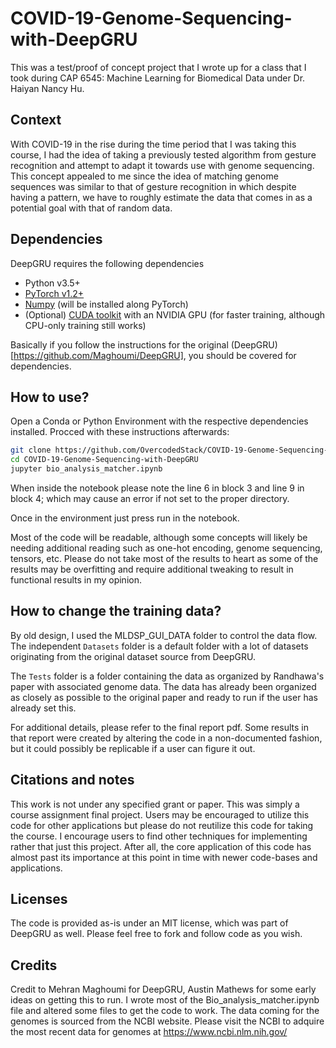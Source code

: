 # COVID-19-Genome-Sequencing-with-DeepGRU
This was a test/proof of concept project that I wrote up for a class that I took during CAP 6545: Machine Learning for Biomedical Data under Dr. Haiyan Nancy Hu. 


## Context 

With COVID-19 in the rise during the time period that I was taking this course, I had the idea of taking a previously tested algorithm from gesture recognition and attempt to adapt it towards use with genome sequencing. This concept appealed to me since the idea of matching genome sequences was similar to that of gesture recognition in which despite having a pattern, we have to roughly estimate the data that comes in as a potential goal with that of random data. 

## Dependencies

DeepGRU requires the following dependencies

- Python v3.5+
- [PyTorch v1.2+](https://pytorch.org/)
- [Numpy](https://numpy.org/) (will be installed along PyTorch)
- (Optional) [CUDA toolkit](https://developer.nvidia.com/cuda-toolkit) with an NVIDIA GPU (for faster training, although CPU-only training still works)

Basically if you follow the instructions for the original (DeepGRU)[https://github.com/Maghoumi/DeepGRU], you should be covered for dependencies. 

## How to use?

Open a Conda or Python Environment with the respective dependencies installed. Procced with these instructions afterwards: 

```bash
git clone https://github.com/OvercodedStack/COVID-19-Genome-Sequencing-with-DeepGRU 
cd COVID-19-Genome-Sequencing-with-DeepGRU
jupyter bio_analysis_matcher.ipynb
```
When inside the notebook please note the line 6 in block 3 and line 9 in block 4; which may cause an error if not set to the proper directory. 


Once in the environment just press run in the notebook. 

Most of the code will be readable, although some concepts will likely be needing additional reading such as one-hot encoding, genome sequencing, tensors, etc. Please do not take most of the results to heart as some of the results may be overfitting and require additional tweaking to result in functional results in my opinion. 

## How to change the training data?

By old design, I used the MLDSP_GUI_DATA folder to control the data flow. The independent `Datasets` folder is a default folder with a lot of datasets originating from the original dataset source from DeepGRU. 

The `Tests` folder is a folder containing the data as organized by Randhawa's paper with associated genome data. The data has already been organized as closely as possible to the original paper and ready to run if the user has already set this. 

For additional details, please refer to the final report pdf. Some results in that report were created by altering the code in a non-documented fashion, but it could possibly be replicable if a user can figure it out. 

## Citations and notes

This work is not under any specified grant or paper. This was simply a course assignment final project. Users may be encouraged to utilize this code for other applications but please do not reutilize this code for taking the course. I encourage users to find other techniques for implementing rather that just this project. After all, the core application of this code has almost past its importance at this point in time with newer code-bases and applications. 

## Licenses 

The code is provided as-is under an MIT license, which was part of DeepGRU as well. Please feel free to fork and follow code as you wish. 

## Credits

Credit to Mehran Maghoumi for DeepGRU, Austin Mathews for some early ideas on getting this to run. I wrote most of the Bio_analysis_matcher.ipynb file and altered some files to get the code to work. The data coming for the genomes is sourced from the NCBI website. Please visit the NCBI to adquire the most recent data for genomes at https://www.ncbi.nlm.nih.gov/
